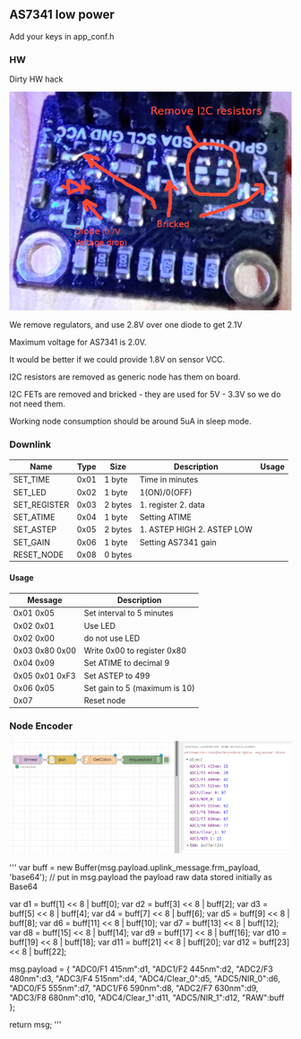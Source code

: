 ## AS7341 low power

Add your keys in app_conf.h

### HW

Dirty HW hack

![AS7341 (HW changes)](AS7341.png)

We remove regulators, and use 2.8V over one diode to get 2.1V

Maximum voltage for AS7341 is 2.0V.

It would be better if we could provide 1.8V on sensor VCC.

I2C resistors are removed as generic node has them on board.

I2C FETs are removed and bricked - they are used for 5V - 3.3V so we do not need them.

Working node consumption should be around 5uA in sleep mode.

### Downlink

Name|Type|Size|Description|Usage
--|--|--|--|--
SET_TIME|0x01|1 byte|Time in minutes
SET_LED|0x02|1 byte| 1(ON)/0(OFF)
SET_REGISTER|0x03|2 bytes|1. register 2. data
SET_ATIME|0x04|1 byte|Setting ATIME
SET_ASTEP|0x05|2 bytes|1. ASTEP HIGH 2. ASTEP LOW
SET_GAIN|0x06|1 byte|Setting AS7341 gain
RESET_NODE|0x08|0 bytes

#### Usage

Message|Description
--|--
0x01 0x05 | Set interval to 5 minutes
0x02 0x01 | Use LED
0x02 0x00 | do not use LED
0x03 0x80 0x00 | Write 0x00 to register 0x80
0x04 0x09 | Set ATIME to decimal 9
0x05 0x01 0xF3 | Set ASTEP to 499
0x06 0x05 | Set gain to 5 (maximum is 10)
0x07 | Reset node

### Node Encoder

![node-red (node-red)](node.png)

'''
var buff = new Buffer(msg.payload.uplink_message.frm_payload, 'base64'); // put in msg.payload the payload raw data stored initially as Base64

var d1 = buff[1] << 8 | buff[0];
var d2 = buff[3] << 8 | buff[2];
var d3 = buff[5] << 8 | buff[4];
var d4 = buff[7] << 8 | buff[6];
var d5 = buff[9] << 8 | buff[8];
var d6 = buff[11] << 8 | buff[10];
var d7 = buff[13] << 8 | buff[12];
var d8 = buff[15] << 8 | buff[14];
var d9 = buff[17] << 8 | buff[16];
var d10 = buff[19] << 8 | buff[18];
var d11 = buff[21] << 8 | buff[20];
var d12 = buff[23] << 8 | buff[22];

msg.payload = {
    "ADC0/F1 415nm":d1, 
    "ADC1/F2 445nm":d2,
    "ADC2/F3 480nm":d3, 
    "ADC3/F4 515nm":d4, 
    "ADC4/Clear_0":d5, 
    "ADC5/NIR_0":d6,
    "ADC0/F5 555nm":d7, 
    "ADC1/F6 590nm":d8, 
    "ADC2/F7 630nm":d9, 
    "ADC3/F8 680nm":d10, 
    "ADC4/Clear_1":d11, 
    "ADC5/NIR_1":d12, 
    "RAW":buff
};

return msg;
'''

